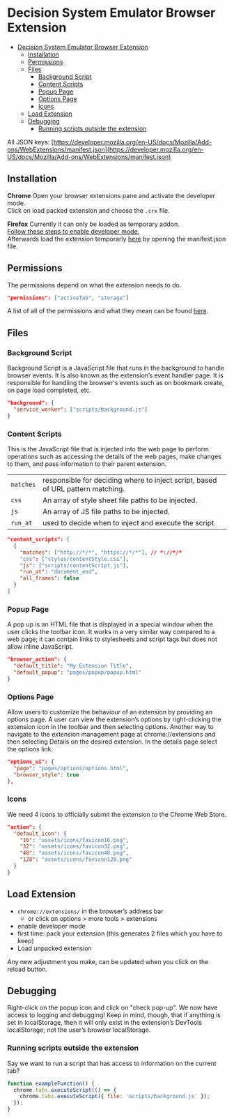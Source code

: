 # Decision System Emulator Browser Extension

- [Decision System Emulator Browser Extension](#decision-system-emulator-browser-extension)
  - [Installation](#installation)
  - [Permissions](#permissions)
  - [Files](#files)
    - [Background Script](#background-script)
    - [Content Scripts](#content-scripts)
    - [Popup Page](#popup-page)
    - [Options Page](#options-page)
    - [Icons](#icons)
  - [Load Extension](#load-extension)
  - [Debugging](#debugging)
    - [Running scripts outside the extension](#running-scripts-outside-the-extension)

All JSON keys: [https://developer.mozilla.org/en-US/docs/Mozilla/Add-ons/WebExtensions/manifest.json](https://developer.mozilla.org/en-US/docs/Mozilla/Add-ons/WebExtensions/manifest.json)

## Installation

**Chrome**
Open your browser extensions pane and activate the developer mode.  
Click on load packed extension and choose the `.crx` file.

**Firefox**
Currently it can only be loaded as temporary addon.  
[Follow these steps to enable developer mode.](https://extensionworkshop.com/documentation/develop/manifest-v3-migration-guide/#:~:text=and%20Safari%20implementation.-,Turn%20on%20the%20developer%20preview,-The%20developer%20preview)  
Afterwards load the extension temporarly [here](about:debugging#/runtime/this-firefox) by opening the manifest.json file.

## Permissions

The permissions depend on what the extension needs to do.

```json
"permissions": ["activeTab", "storage"]
```

A list of all of the permissions and what they mean can be found [here](https://developer.chrome.com/docs/extensions/mv3/declare_permissions).

## Files

### Background Script

Background Script is a JavaScript file that runs in the background to handle browser events. It is also known as the extension’s event handler page. It is responsible for handling the browser's events such as on bookmark create, on page load completed, etc.

```json
"background": {
  "service_worker": ["scripts/background.js"]
}
```

### Content Scripts

This is the JavaScript file that is injected into the web page to perform operations such as accessing the details of the web pages, make changes to them, and pass information to their parent extension.

|           |                                                                                 |
| --------- | ------------------------------------------------------------------------------- |
| `matches` | responsible for deciding where to inject script, based of URL pattern matching. |
| `css`     | An array of style sheet file paths to be injected.                              |
| `js`      | An array of JS file paths to be injected.                                       |
| `run_at`  | used to decide when to inject and execute the script.                           |

```json
"content_scripts": [
  {
    "matches": ["http://*/*", "https://*/*"], // *://*/*
    "css": ["styles/contentStyle.css"],
    "js": ["scripts/contentScript.js"],
    "run_at": "document_end",
    "all_frames": false
  }
]
```

### Popup Page

A pop up is an HTML file that is displayed in a special window when the user clicks the toolbar icon. It works in a very similar way compared to a web page; it can contain links to stylesheets and script tags but does not allow inline JavaScript.

```json
"browser_action": {
  "default_title": "My Extension Title",
  "default_popup": "pages/popup/popup.html"
}
```

### Options Page

Allow users to customize the behaviour of an extension by providing an options page. A user can view the extension’s options by right-clicking the extension icon in the toolbar and then selecting options. Another way to navigate to the extension management page at chrome://extensions and then selecting Details on the desired extension. In the details page select the options link.

```json
"options_ui": {
  "page": "pages/options/options.html",
  "browser_style": true
},
```

### Icons

We need 4 icons to officially submit the extension to the Chrome Web Store.

```json
"action": {
  "default_icon": {
    "16": "assets/icons/favicon16.png",
    "32": "assets/icons/favicon32.png",
    "48": "assets/icons/favicon48.png",
    "128": "assets/icons/favicon128.png"
  }
}
```

## Load Extension

- `chrome://extensions/` in the browser’s address bar
  - or click on options > more tools > extensions
- enable developer mode
- first time: pack your extension (this generates 2 files which you have to keep)
- Load unpacked extension

Any new adjustment you make, can be updated when you click on the reload button.

## Debugging

Right-click on the popup icon and click on "check pop-up".
We now have access to logging and debugging! Keep in mind, though, that if anything is set in localStorage, then it will only exist in the extension’s DevTools localStorage; not the user’s browser localStorage.

### Running scripts outside the extension

Say we want to run a script that has access to information on the current tab?

```js
function exampleFunction() {
  chrome.tabs.executeScript(() => {
    chrome.tabs.executeScript({ file: 'scripts/background.js' });
  });
}
```
